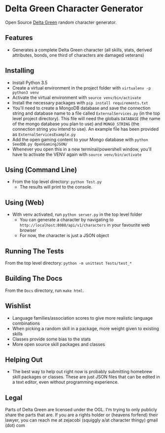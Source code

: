# Delta Green Character Generator
Open Source [Delta Green](http://www.delta-green.com/) random character generator.

## Features
* Generates a complete Delta Green character (all skills, stats, derived attributes, bonds, one 
third of characters are damaged veterans)

## Installing
* Install Python 3.5
* Create a virtual environment in the project folder with `virtualenv -p python3 venv`
* Activate the virtual environment with `source venv/bin/activate`
* Install the necessary packages with `pip install requirements.txt`
* You'll need to create a MongoDB database and save the connection string and database name to a
file called `ExternalServices.py` (in the top level project directory). This file will need the 
globals `DATABASE` (the name of the mongo database you plan to use) and `MONGO_STRING` 
(the connection string you intend to use). An example file has been provided as 
`ExternalServicesExample.py`
* Add the open gaming content to your Mongo database with `python SeedDB.py OpenGamingJSON/`
* Whenever you open this in a new terminal/powershell window, you'll have to activate the VENV again
with `source venv/bin/activate`

## Using (Command Line)
* From the top level directory: `python Test.py`
    * The results will print to the console.

## Using (Web)
* With venv activated, run `python server.py` in the top level folder
    * You can generate a character by navigating to `http://localhost:8080/api/v1/characters` in
    your favourite web browser
    * For now, the character is just a JSON object

## Running The Tests
From the top level directory: `python -m unittest Tests/test_*`

## Building The Docs
From the `Docs` directory, run `make html`. 

## Wishlist
* Language families/association scores to give more realistic language combinations
* When picking a random skill in a package, more weight given to existing skills
* Classes provide some bias to the stats
* More open source skill packages and classes

## Helping Out
* The best way to help out right now is probably submitting homebrew skill packages or classes.
These are just JSON files that can be edited in a text editor, even without programming experience.

## Legal
Parts of Delta Green are licensed under the OGL. I'm trying to only publicly share the parts that
are. If you are a rights holder or (heavens forfend) their lawyer, you can reach me at 
zejacobi (squiggly a/at character thingy) gmail (dot) com